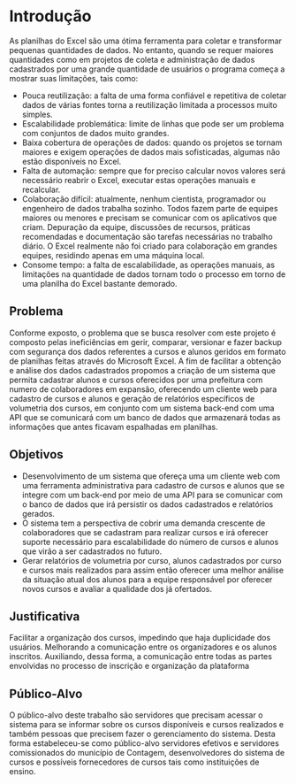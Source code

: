 # Introdução

As planilhas do Excel são uma ótima ferramenta para coletar e transformar pequenas quantidades de dados. No entanto, quando se requer maiores quantidades como em projetos de coleta e administração de dados cadastrados por uma grande quantidade de usuários o programa começa a mostrar suas limitações, tais como:

- Pouca reutilização: a falta de uma forma confiável e repetitiva de coletar dados de várias fontes torna a reutilização limitada a processos muito simples.
- Escalabilidade problemática: limite de linhas que pode ser um problema com conjuntos de dados muito grandes.
- Baixa cobertura de operações de dados: quando os projetos se tornam maiores e exigem operações de dados mais sofisticadas, algumas não estão disponíveis no Excel. 
- Falta de automação: sempre que for preciso calcular novos valores será necessário reabrir o Excel, executar estas operações manuais e recalcular.
- Colaboração difícil: atualmente, nenhum cientista, programador ou engenheiro de dados trabalha sozinho. Todos fazem parte de equipes maiores ou menores e precisam se comunicar com os aplicativos que criam. Depuração da equipe, discussões de recursos, práticas recomendadas e documentação são tarefas necessárias no trabalho diário. O Excel realmente não foi criado para colaboração em grandes equipes, residindo apenas em uma máquina local.
- Consome tempo: a falta de escalabilidade, as operações manuais, as limitações na quantidade de dados tornam todo o processo em torno de uma planilha do Excel bastante demorado.

## Problema

Conforme exposto, o problema que se busca resolver com este projeto é composto pelas ineficiências em gerir, comparar, versionar e fazer backup com segurança dos dados referentes a cursos e alunos geridos em formato de planilhas feitas através do Microsoft Excel. 
A fim de facilitar a obtenção e análise dos dados cadastrados propomos a criação de um sistema que permita cadastrar alunos e cursos oferecidos por uma prefeitura com numero de colaboradores em expansão, oferecendo um cliente web para cadastro de cursos e alunos e geração de relatórios específicos de volumetria dos cursos, em conjunto com um sistema back-end com uma API que se comunicará com um banco de dados que armazenará todas as informações que antes ficavam espalhadas em planilhas.

## Objetivos

- Desenvolvimento de um sistema que ofereça uma um cliente web com uma ferramenta administrativa para cadastro de cursos e alunos que se integre com um back-end por meio de uma API para se comunicar com o banco de dados que irá persistir os dados cadastrados e relatórios gerados.
- O sistema tem a perspectiva de cobrir uma demanda crescente de colaboradores que se cadastram para realizar cursos e irá oferecer suporte necessário para escalabilidade do número de cursos e alunos que virão a ser cadastrados no futuro.
- Gerar relatórios de volumetria por curso, alunos cadastrados por curso e cursos mais realizados para assim então oferecer uma melhor análise da situação atual dos alunos para a equipe responsável por oferecer novos cursos e avaliar a qualidade dos já ofertados.

## Justificativa
  Facilitar a organização dos cursos, impedindo que haja duplicidade dos usuários.  Melhorando a comunicação entre os organizadores e os alunos inscritos. Auxiliando, dessa forma, a comunicação entre todas as partes envolvidas no processo de inscrição e organização da plataforma


## Público-Alvo

O público-alvo deste trabalho são servidores que precisam acessar o sistema para se informar sobre os cursos disponíveis e cursos realizados e também pessoas que precisem fazer o gerenciamento do sistema. Desta forma estabeleceu-se como público-alvo servidores efetivos e servidores comissionados do município de Contagem, desenvolvedores do sistema de cursos e possíveis fornecedores de cursos tais como instituições de ensino.
